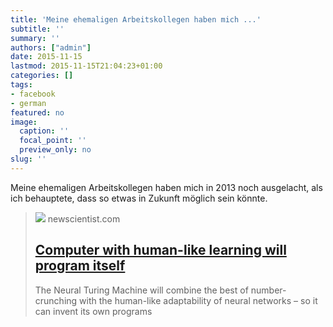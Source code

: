 ```yaml
---
title: 'Meine ehemaligen Arbeitskollegen haben mich ...'
subtitle: ''
summary: ''
authors: ["admin"]
date: 2015-11-15
lastmod: 2015-11-15T21:04:23+01:00
categories: []
tags:
- facebook
- german
featured: no
image:
  caption: ''
  focal_point: ''
  preview_only: no
slug: ''
---
```

Meine ehemaligen Arbeitskollegen haben mich in 2013 noch ausgelacht, als ich behauptete, dass so etwas in Zukunft möglich sein könnte.
> [![](https://images.newscientist.com/wp-content/uploads/2014/10/mg22429932.200-1_300.jpg)](https://www.newscientist.com/article/mg22429932-200-computer-with-human-like-learning-will-program-itself)
> newscientist.com
> ## [Computer with human-like learning will program itself](https://www.newscientist.com/article/mg22429932-200-computer-with-human-like-learning-will-program-itself)
>
>The Neural Turing Machine will combine the best of number-crunching with the human-like adaptability of neural networks – so it can invent its own programs


